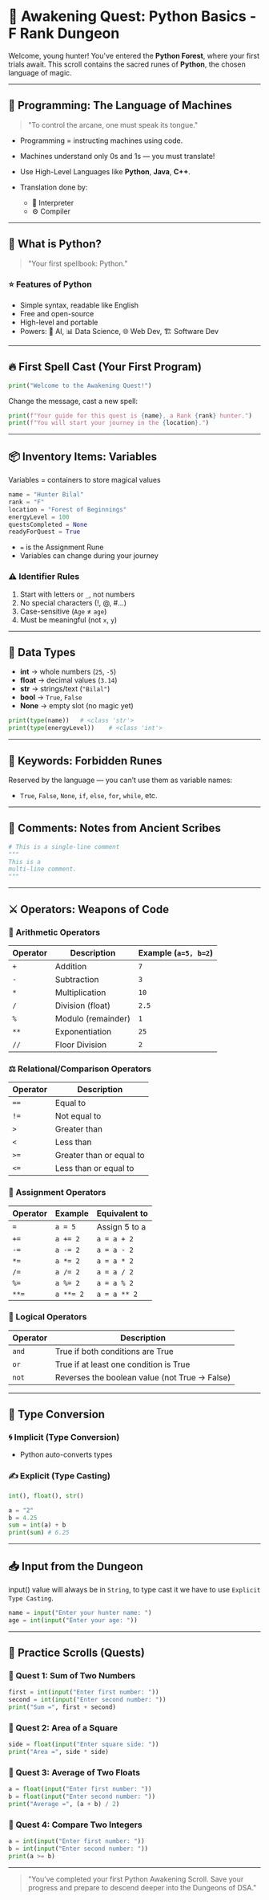 # 🐍 Awakening Quest: Python Basics - F Rank Dungeon

Welcome, young hunter! You've entered the **Python Forest**, where your first trials await. This scroll contains the sacred runes of **Python**, the chosen language of magic.

---

## 🧠 Programming: The Language of Machines

> "To control the arcane, one must speak its tongue."

* Programming = instructing machines using code.
* Machines understand only 0s and 1s — you must translate!
* Use High-Level Languages like **Python**, **Java**, **C++**.
* Translation done by:

  * 🧙 Interpreter
  * ⚙️ Compiler

---

## 🐍 What is Python?

> "Your first spellbook: Python."

### ⭐ Features of Python

* Simple syntax, readable like English
* Free and open-source
* High-level and portable
* Powers: 🧠 AI, 📊 Data Science, 🌐 Web Dev, 🏗️ Software Dev

---

## 🔥 First Spell Cast (Your First Program)

```python
print("Welcome to the Awakening Quest!")
```

Change the message, cast a new spell:

```python
print(f"Your guide for this quest is {name}, a Rank {rank} hunter.")
print(f"You will start your journey in the {location}.")
```

---

## 📦 Inventory Items: Variables

Variables = containers to store magical values

```python
name = "Hunter Bilal"
rank = "F"
location = "Forest of Beginnings"
energyLevel = 100
questsCompleted = None
readyForQuest = True
```

* `=` is the Assignment Rune
* Variables can change during your journey

### ⚠️ Identifier Rules

1. Start with letters or `_`, not numbers
2. No special characters (!, @, #...)
3. Case-sensitive (`Age` ≠ `age`)
4. Must be meaningful (not `x`, `y`)

---

## 🔢 Data Types

* **int** → whole numbers (`25`, `-5`)
* **float** → decimal values (`3.14`)
* **str** → strings/text (`"Bilal"`)
* **bool** → `True`, `False`
* **None** → empty slot (no magic yet)

```python
print(type(name))   # <class 'str'>
print(type(energyLevel))    # <class 'int'>
```

---

## 🧾 Keywords: Forbidden Runes

Reserved by the language — you can’t use them as variable names:

* `True`, `False`, `None`, `if`, `else`, `for`, `while`, etc.

---

## 🧙 Comments: Notes from Ancient Scribes

```python
# This is a single-line comment
"""
This is a
multi-line comment.
"""
```

---

## ⚔️ Operators: Weapons of Code

### 🧮 Arithmetic Operators

| Operator | Description        | Example (`a=5, b=2`) |
| -------- | ------------------ | -------------------- |
| `+`      | Addition           | `7`                  |
| `-`      | Subtraction        | `3`                  |
| `*`      | Multiplication     | `10`                 |
| `/`      | Division (float)   | `2.5`                |
| `%`      | Modulo (remainder) | `1`                  |
| `**`     | Exponentiation     | `25`                 |
| `//`     | Floor Division     | `2`                  |

### ⚖️ Relational/Comparison Operators

| Operator | Description              |
| -------- | ------------------------ |
| `==`     | Equal to                 |
| `!=`     | Not equal to             |
| `>`      | Greater than             |
| `<`      | Less than                |
| `>=`     | Greater than or equal to |
| `<=`     | Less than or equal to    |

### 📝 Assignment Operators

| Operator | Example   | Equivalent to |
| -------- | --------- | ------------- |
| `=`      | `a = 5`   | Assign 5 to a |
| `+=`     | `a += 2`  | `a = a + 2`   |
| `-=`     | `a -= 2`  | `a = a - 2`   |
| `*=`     | `a *= 2`  | `a = a * 2`   |
| `/=`     | `a /= 2`  | `a = a / 2`   |
| `%=`     | `a %= 2`  | `a = a % 2`   |
| `**=`    | `a **= 2` | `a = a ** 2`  |

### 🔗 Logical Operators

| Operator | Description                                   |
| -------- | --------------------------------------------- |
| `and`    | True if both conditions are True              |
| `or`     | True if at least one condition is True        |
| `not`    | Reverses the boolean value (not True → False) |

---

## 🔄 Type Conversion

### 🌀 Implicit (Type Conversion)

* Python auto-converts types

### ✍️ Explicit (Type Casting)

```python
int(), float(), str()
```

```python
a = "2"
b = 4.25
sum = int(a) + b
print(sum) # 6.25
```

---

## 📥 Input from the Dungeon
input() value will always be in `String`, to type cast it we have to use `Explicit Type Casting`.

```python
name = input("Enter your hunter name: ")
age = int(input("Enter your age: "))
```

---

## 🧩 Practice Scrolls (Quests)

### 🎯 Quest 1: Sum of Two Numbers

```python
first = int(input("Enter first number: "))
second = int(input("Enter second number: "))
print("Sum =", first + second)
```

### 🎯 Quest 2: Area of a Square

```python
side = float(input("Enter square side: "))
print("Area =", side * side)
```

### 🎯 Quest 3: Average of Two Floats

```python
a = float(input("Enter first number: "))
b = float(input("Enter second number: "))
print("Average =", (a + b) / 2)
```

### 🎯 Quest 4: Compare Two Integers

```python
a = int(input("Enter first number: "))
b = int(input("Enter second number: "))
print(a >= b)
```

---

> "You’ve completed your first Python Awakening Scroll. Save your progress and prepare to descend deeper into the Dungeons of DSA."